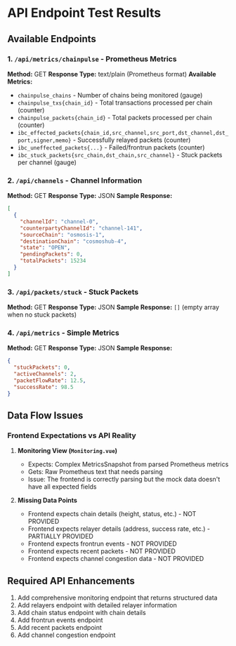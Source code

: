 # API Endpoint Test Results

## Available Endpoints

### 1. `/api/metrics/chainpulse` - Prometheus Metrics
**Method:** GET
**Response Type:** text/plain (Prometheus format)
**Available Metrics:**
- `chainpulse_chains` - Number of chains being monitored (gauge)
- `chainpulse_txs{chain_id}` - Total transactions processed per chain (counter)
- `chainpulse_packets{chain_id}` - Total packets processed per chain (counter)
- `ibc_effected_packets{chain_id,src_channel,src_port,dst_channel,dst_port,signer,memo}` - Successfully relayed packets (counter)
- `ibc_uneffected_packets{...}` - Failed/frontrun packets (counter)
- `ibc_stuck_packets{src_chain,dst_chain,src_channel}` - Stuck packets per channel (gauge)

### 2. `/api/channels` - Channel Information
**Method:** GET
**Response Type:** JSON
**Sample Response:**
```json
[
  {
    "channelId": "channel-0",
    "counterpartyChannelId": "channel-141",
    "sourceChain": "osmosis-1",
    "destinationChain": "cosmoshub-4",
    "state": "OPEN",
    "pendingPackets": 0,
    "totalPackets": 15234
  }
]
```

### 3. `/api/packets/stuck` - Stuck Packets
**Method:** GET
**Response Type:** JSON
**Sample Response:** `[]` (empty array when no stuck packets)

### 4. `/api/metrics` - Simple Metrics
**Method:** GET
**Response Type:** JSON
**Sample Response:**
```json
{
  "stuckPackets": 0,
  "activeChannels": 2,
  "packetFlowRate": 12.5,
  "successRate": 98.5
}
```

## Data Flow Issues

### Frontend Expectations vs API Reality

1. **Monitoring View (`Monitoring.vue`)**
   - Expects: Complex MetricsSnapshot from parsed Prometheus metrics
   - Gets: Raw Prometheus text that needs parsing
   - Issue: The frontend is correctly parsing but the mock data doesn't have all expected fields

2. **Missing Data Points**
   - Frontend expects chain details (height, status, etc.) - NOT PROVIDED
   - Frontend expects relayer details (address, success rate, etc.) - PARTIALLY PROVIDED
   - Frontend expects frontrun events - NOT PROVIDED
   - Frontend expects recent packets - NOT PROVIDED
   - Frontend expects channel congestion data - NOT PROVIDED

## Required API Enhancements

1. Add comprehensive monitoring endpoint that returns structured data
2. Add relayers endpoint with detailed relayer information
3. Add chain status endpoint with chain details
4. Add frontrun events endpoint
5. Add recent packets endpoint
6. Add channel congestion endpoint